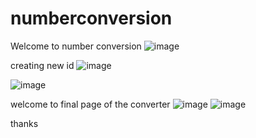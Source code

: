 # numberconversion

Welcome to number conversion
![image](https://user-images.githubusercontent.com/112654350/213902807-f6df899c-e9f2-45cc-88ad-e5fc8a3bf840.png)

creating new id
![image](https://user-images.githubusercontent.com/112654350/213902851-0ed7c10e-70db-421f-90fb-5ada306bd5df.png)

![image](https://user-images.githubusercontent.com/112654350/213902869-8240cd41-a66f-45d5-a696-87f135f34c0e.png)

welcome to final page of the converter 
![image](https://user-images.githubusercontent.com/112654350/213902911-b3f154b3-e3a5-4065-ac9a-25721e3d8cda.png)
![image](https://user-images.githubusercontent.com/112654350/213902933-71fcf87c-85e1-4c3f-a56e-be2f84756c54.png)

thanks 
